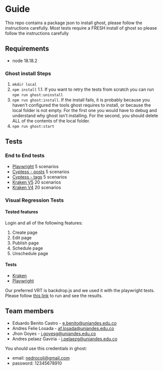 # Guide

This repo contains a package json to install ghost, please follow the instructions carefully. Most tests require a FRESH install of ghost so please follow the instructions carefully

## Requirements

- node 18.18.2

### Ghost install Steps 
1. `mkdir local`
2. `npm install`
  1.1. If you want to retry the tests from scratch you can run `npm run ghost:uninstall` 
3. `npm run ghost:install`. If the install fails, it is probably because you haven't configured the tools ghost requires to install, or because the local folder is not empty. For the first one you would have to debug and understand why ghost isn't installing. For the second, you should delete ALL of the contents of the local folder.
4. `npm run ghost:start`

## Tests

### End to End tests
- [Playwright](./pruebas-e2e/playwright/README.md) 5 scenarios
- [Cyptess - posts](./pruebas-e2e/cypress/readme.md) 5 scenarios
- [Cyptess - tags](./cypress/e2e/ghost_testing.cy.js) 5 scenarios
- [Kraken V5](./kraken/README.md) 20 scenarios
- [Kraken V4](./krakenv4/README.md) 20 scenarios

### Visual Regression Tests

#### Tested features

Login and all of the following features:

1. Create page
2. Edit page
3. Publish page
4. Schedule page
5. Unschedule page

#### Tests

- [Kraken](./krakenVRTs/README.md)
- [Playwright](./pruebas-e2e/playwright/README.md)

Our preferred VRT is backdrop.js and we used it with the playwright tests. Please follow [this link](./pruebas-e2e/VRT/README.md) to run and see the results.

## Team members
- Eduardo Benito Castro - e.benito@uniandes.edu.co
- Andres Felie Losada - af.losada@uniandes.edu.co
- Jhon Goyes - j.goyesg@uniandes.edu.co
- Andres pelaez Gaviria - j.pelaezg@uniandes.edu.co

You should use this credentials in ghost:
- email: nedrocoli@gmail.com
- password: 12345678910
